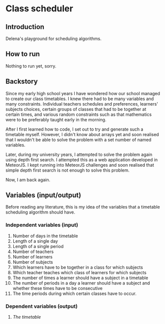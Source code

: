 # Class scheduler
## Introduction
Delena's playground for scheduling algorithms.

## How to run
Nothing to run yet, sorry.

## Backstory
Since my early high school years I have wondered how our school managed to
create our class timetables. I knew there had to be many variables and many
constraints. Individual teachers schedules and preferences, learners' subjects
choices, certain groups of classes that had to be together at certain times,
and various random constraints such as that mathematics were to be preferably
taught early in the morning.

After I first learned how to code, I set out to try and generate such a
timetable myself. However, I didn't know about arrays yet and soon realised that
I wouldn't be able to solve the problem with a set number of named variables.

Later, during my university years, I attempted to solve the problem again using
depth first search. I attempted this as a web application developed in MeteorJS.
I kept running into MeteorJS challenges and soon realised that simple depth
first search is not enough to solve this problem.

Now, I am back again.

## Variables (input/output)
Before reading any literature, this is my idea of the variables that a timetable
scheduling algorithm should have. 

### Independent variables (input)
1. Number of days in the timetable
2. Length of a single day
3. Length of a single period 
4. Number of teachers
5. Number of learners
6. Number of subjects
7. Which learners have to be together in a class for which subjects
8. Which teacher teaches which class of learners for which subjects
8. The number of times a learner should have a subject in a timetable
9. The number of periods in a day a learner should have a subject and whether
these times have to be consecutive 
10. The time periods during which certain classes have to occur.

### Dependent variables (output)
1. *The timetable*
